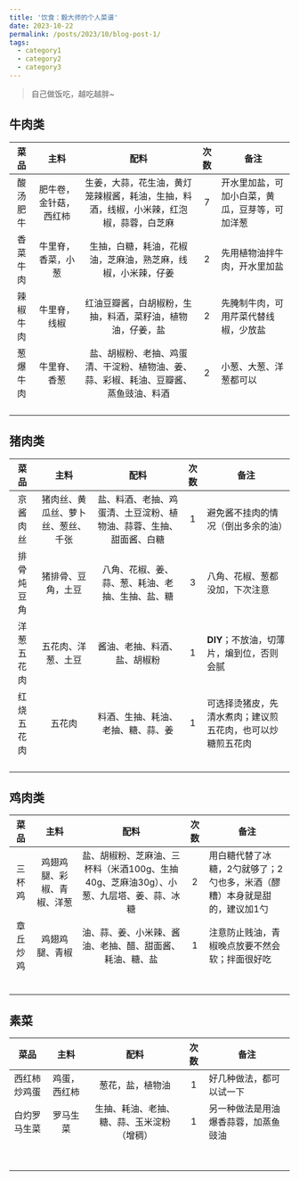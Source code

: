 ```yaml
---
title: '饮食：毅大师的个人菜谱'
date: 2023-10-22
permalink: /posts/2023/10/blog-post-1/
tags:
  - category1
  - category2
  - category3
---
```


> 自己做饭吃，越吃越胖~

## 牛肉类

| 菜品   | 主料          | 配料                                          | 次数  | 备注                      |
|:----:|:-----------:|:-------------------------------------------:|:---:| ----------------------- |
| 酸汤肥牛 | 肥牛卷，金针菇，西红柿 | 生姜，大蒜，花生油，黄灯笼辣椒酱，耗油，生抽，料酒，线椒，小米辣，红泡椒，蒜蓉，白芝麻 | 7   | 开水里加盐，可加小白菜，黄瓜，豆芽等，可加洋葱 |
| 香菜牛肉 | 牛里脊，香菜，小葱   | 生抽，白糖，耗油，花椒油，芝麻油，熟芝麻，线椒，小米辣，仔姜              | 2   | 先用植物油拌牛肉，开水里加盐          |
| 辣椒牛肉 | 牛里脊，线椒      | 红油豆瓣酱，白胡椒粉，生抽，料酒，菜籽油，植物油，仔姜，盐               | 2   | 先腌制牛肉，可用芹菜代替线椒，少放盐      |
| 葱爆牛肉 | 牛里脊、香葱      | 盐、胡椒粉、老抽、鸡蛋清、干淀粉、植物油、姜、蒜、彩椒、耗油、豆瓣酱、蒸鱼豉油、料酒  | 2   | 小葱、大葱、洋葱都可以             |
|      |             |                                             |     |                         |
|      |             |                                             |     |                         |
|      |             |                                             |     |                         |
|      |             |                                             |     |                         |

## 猪肉类

| 菜品    | 主料                | 配料                                | 次数  | 备注                            |
|:-----:|:-----------------:|:---------------------------------:|:---:| ----------------------------- |
| 京酱肉丝  | 猪肉丝、黄瓜丝、萝卜丝、葱丝、千张 | 盐、料酒、老抽、鸡蛋清、土豆淀粉、植物油、蒜蓉、生抽、甜面酱、白糖 | 1   | 避免酱不挂肉的情况（倒出多余的油）             |
| 排骨炖豆角 | 猪排骨、豆角，土豆         | 八角、花椒、姜、蒜、葱、耗油、老抽、生抽、盐、糖          | 3   | 八角、花椒、葱都没加，下次注意               |
| 洋葱五花肉 | 五花肉、洋葱、土豆         | 酱油、老抽、料酒、盐、胡椒粉                    | 1   | **DIY**；不放油，切薄片，煸到位，否则会腻      |
| 红烧五花肉 | 五花肉               | 料酒、生抽、耗油、老抽、糖、蒜、姜                 | 1   | 可选择烫猪皮，先清水煮肉；建议煎五花肉，也可以炒糖煎五花肉 |
|       |                   |                                   |     |                               |
|       |                   |                                   |     |                               |
|       |                   |                                   |     |                               |
|       |                   |                                   |     |                               |

## 鸡肉类

| 菜品   | 主料            | 配料                                               | 次数  | 备注                                     |
|:----:|:-------------:|:------------------------------------------------:|:---:| -------------------------------------- |
| 三杯鸡  | 鸡翅鸡腿、彩椒、青椒、洋葱 | 盐、胡椒粉、芝麻油、三杯料（米酒100g、生抽40g、芝麻油30g）、小葱、九层塔、姜、蒜、冰糖 | 2   | 用白糖代替了冰糖，2勺就够了；2勺也多，米酒（醪糟）本身就是甜的，建议加1勺 |
| 章丘炒鸡 | 鸡翅鸡腿、青椒       | 油、蒜、姜、小米辣、酱油、老抽、醋、甜面酱、耗油、糖、盐                     | 1   | 注意防止贱油，青椒晚点放要不然会软；拌面很好吃                |
|      |               |                                                  |     |                                        |
|      |               |                                                  |     |                                        |
|      |               |                                                  |     |                                        |
|      |               |                                                  |     |                                        |
|      |               |                                                  |     |                                        |
|      |               |                                                  |     |                                        |

## 素菜

| 菜品     | 主料     | 配料                    | 次数  | 备注                 |
|:------:|:------:|:---------------------:|:---:| ------------------ |
| 西红柿炒鸡蛋 | 鸡蛋，西红柿 | 葱花，盐，植物油              | 1   | 好几种做法，都可以试一下       |
| 白灼罗马生菜 | 罗马生菜   | 生抽、耗油、老抽、糖、蒜、玉米淀粉（增稠） | 1   | 另一种做法是用油爆香蒜蓉，加蒸鱼豉油 |
|        |        |                       |     |                    |
|        |        |                       |     |                    |
|        |        |                       |     |                    |
|        |        |                       |     |                    |
|        |        |                       |     |                    |
|        |        |                       |     |                    |
|        |        |                       |     |                    |
|        |        |                       |     |                    |